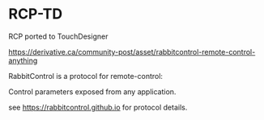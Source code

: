 # RCP-TD
RCP ported to TouchDesigner

https://derivative.ca/community-post/asset/rabbitcontrol-remote-control-anything

RabbitControl is a protocol for remote-control:

Control parameters exposed from any application.

see https://rabbitcontrol.github.io for protocol details.
